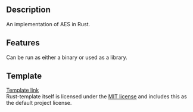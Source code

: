 ## Description

An implementation of AES in Rust.

## Features
Can be run as either a binary or used as a library.


## Template

[Template link](https://github.com/zaszi/rust-template)\
Rust-template itself is licensed under the [MIT license](LICENSE) and includes this as the default project license.
